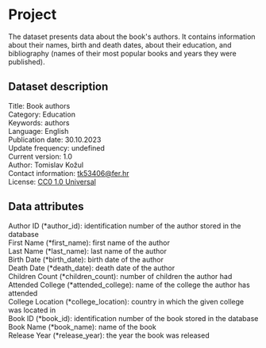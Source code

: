 # Project
The dataset presents data about the book's authors. It contains information about their names, birth and death dates, about their education, and bibliography (names of their most popular books and years they were published).

## Dataset description
Title: Book authors\
Category: Education\
Keywords: authors\
Language: English\
Publication date: 30.10.2023\
Update frequency: undefined\
Current version: 1.0\
Author: Tomislav Kožul\
Contact information: tk53406@fer.hr\
License: [CC0 1.0 Universal](https://creativecommons.org/publicdomain/zero/1.0/deed.en)

## Data attributes
Author ID (*author_id): identification number of the author stored in the database\
First Name (*first_name): first name of the author\
Last Name (*last_name): last name of the author\
Birth Date (*birth_date): birth date of the author\
Death Date (*death_date): death date of the author\
Children Count (*children_count): number of children the author had\
Attended College (*attended_college): name of the college the author has attended\
College Location (*college_location): country in which the given college was located in\
Book ID (*book_id): identification number of the book stored in the database\
Book Name (*book_name): name of the book\
Release Year (*release_year): the year the book was released
